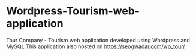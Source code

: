 # Wordpress-Tourism-web-application
Tour Company - Tourism web application developed using Wordpress and MySQL
This application also hosted on https://seogwadar.com/wp_tour/
